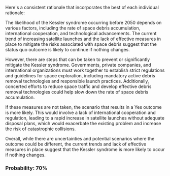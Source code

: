 Here's a consistent rationale that incorporates the best of each individual rationale:

The likelihood of the Kessler syndrome occurring before 2050 depends on various factors, including the rate of space debris accumulation, international cooperation, and technological advancements. The current trend of increasing satellite launches and the lack of effective measures in place to mitigate the risks associated with space debris suggest that the status quo outcome is likely to continue if nothing changes.

However, there are steps that can be taken to prevent or significantly mitigate the Kessler syndrome. Governments, private companies, and international organizations must work together to establish strict regulations and guidelines for space exploration, including mandatory active debris removal technologies and responsible launch practices. Additionally, concerted efforts to reduce space traffic and develop effective debris removal technologies could help slow down the rate of space debris accumulation.

If these measures are not taken, the scenario that results in a Yes outcome is more likely. This would involve a lack of international cooperation and regulation, leading to a rapid increase in satellite launches without adequate disposal plans, which would exacerbate the existing problem and increase the risk of catastrophic collisions.

Overall, while there are uncertainties and potential scenarios where the outcome could be different, the current trends and lack of effective measures in place suggest that the Kessler syndrome is more likely to occur if nothing changes.

### Probability: 70%